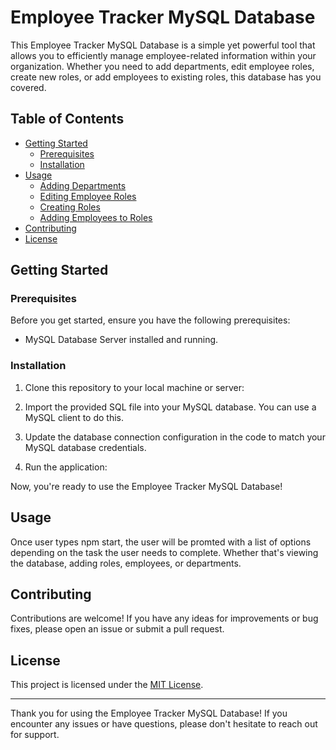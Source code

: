 # Employee Tracker MySQL Database

This Employee Tracker MySQL Database is a simple yet powerful tool that allows you to efficiently manage employee-related information within your organization. Whether you need to add departments, edit employee roles, create new roles, or add employees to existing roles, this database has you covered.

## Table of Contents
- [Getting Started](#getting-started)
  - [Prerequisites](#prerequisites)
  - [Installation](#installation)
- [Usage](#usage)
  - [Adding Departments](#adding-departments)
  - [Editing Employee Roles](#editing-employee-roles)
  - [Creating Roles](#creating-roles)
  - [Adding Employees to Roles](#adding-employees-to-roles)
- [Contributing](#contributing)
- [License](#license)

## Getting Started

### Prerequisites

Before you get started, ensure you have the following prerequisites:

- MySQL Database Server installed and running.

### Installation

1. Clone this repository to your local machine or server:

2. Import the provided SQL file into your MySQL database. You can use a MySQL client to do this.

3. Update the database connection configuration in the code to match your MySQL database credentials.

4. Run the application:

Now, you're ready to use the Employee Tracker MySQL Database!

## Usage

Once user types npm start, the user will be promted with a list of options depending on the task the user needs to complete. Whether that's viewing the database, adding roles, employees, or departments.


## Contributing

Contributions are welcome! If you have any ideas for improvements or bug fixes, please open an issue or submit a pull request.

## License

This project is licensed under the [MIT License](LICENSE).

---

Thank you for using the Employee Tracker MySQL Database! If you encounter any issues or have questions, please don't hesitate to reach out for support.
